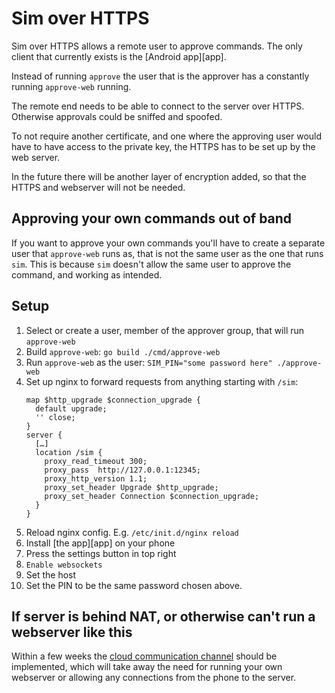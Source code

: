 # Sim over HTTPS

Sim over HTTPS allows a remote user to approve commands. The only client that
currently exists is the [Android app][app].

Instead of running `approve` the user that is the approver has a constantly
running `approve-web` running.

The remote end needs to be able to connect to the server over HTTPS. Otherwise
approvals could be sniffed and spoofed.

To not require another certificate, and one where the approving user would have
to have access to the private key, the HTTPS has to be set up by the web server.

In the future there will be another layer of encryption added, so that the HTTPS
and webserver will not be needed.

## Approving your own commands out of band

If you want to approve your own commands you'll have to create a separate user
that `approve-web` runs as, that is not the same user as the one that runs
`sim`. This is because `sim` doesn't allow the same user to approve the
command, and working as intended.

## Setup

1. Select or create a user, member of the approver group, that will run
   `approve-web`
2. Build `approve-web`: `go build ./cmd/approve-web`
3. Run `approve-web` as the user: `SIM_PIN="some password here" ./approve-web`
4. Set up nginx to forward requests from anything starting with `/sim`:
   ```
   map $http_upgrade $connection_upgrade {
     default upgrade;
     '' close;
   }
   server {
     […]
     location /sim {
       proxy_read_timeout 300;
       proxy_pass  http://127.0.0.1:12345;
       proxy_http_version 1.1;
       proxy_set_header Upgrade $http_upgrade;
       proxy_set_header Connection $connection_upgrade;
     }
   }
   ```
5. Reload nginx config. E.g. `/etc/init.d/nginx reload`
6. Install [the app][app] on your phone
7. Press the settings button in top right
  1. `Enable websockets`
  1. Set the host
  1. Set the PIN to be the same password chosen above.


## If server is behind NAT, or otherwise can't run a webserver like this

Within a few weeks the [cloud communication channel](cloud.md) should be
implemented, which will take away the need for running your own webserver or
allowing any connections from the phone to the server.
